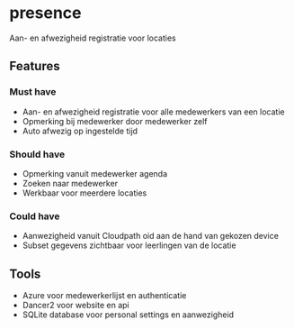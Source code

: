 # presence
Aan- en afwezigheid registratie voor locaties

## Features

### Must have
- Aan- en afwezigheid registratie voor alle medewerkers van een locatie
- Opmerking bij medewerker door medewerker zelf
- Auto afwezig op ingestelde tijd

### Should have  
- Opmerking vanuit medewerker agenda
- Zoeken naar medewerker
- Werkbaar voor meerdere locaties

### Could have
- Aanwezigheid vanuit Cloudpath oid aan de hand van gekozen device
- Subset gegevens zichtbaar voor leerlingen van de locatie

## Tools
 - Azure voor medewerkerlijst en authenticatie
 - Dancer2 voor website en api
 - SQLite database voor personal settings en aanwezigheid
